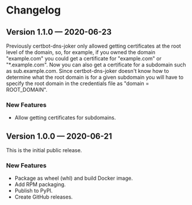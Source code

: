# Changelog

## Version 1.1.0 &mdash; 2020-06-23

Previously certbot-dns-joker only allowed getting certificates at the root
level of the domain, so, for example, if you owned the domain "example.com"
you could get a certificate for "example.com" or "*.example.com".  Now you can
also get a certificate for a subdomain such as sub.example.com.  Since
certbot-dns-joker doesn't know how to determine what the root domain is for a
given subdomain you will have to specify the root domain in the credentials
file as "domain = ROOT_DOMAIN".

### New Features

* Allow getting certificates for subdomains.

## Version 1.0.0 &mdash; 2020-06-21

This is the initial public release.

### New Features

* Package as wheel (whl) and build Docker image.
* Add RPM packaging.
* Publish to PyPI.
* Create GitHub releases.
